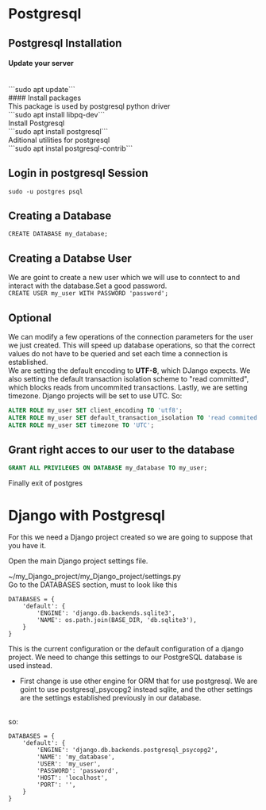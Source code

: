 # Postgresql 

## Postgresql Installation

#### Update your server
<br>
```sudo apt update```
<br>
#### Install packages
<br>
This package is used by postgresql python driver
<br>
```sudo apt install libpq-dev```
<br>
Install Postgresql
<br>
```sudo apt install postgresql```
<br>
Aditional utilities for postgresql
<br>
```sudo apt instal postgresql-contrib```

## Login in postgresql Session

```sudo -u postgres psql```

## Creating a Database 


```CREATE DATABASE my_database;```

## Creating a Databse User
We are goint to create a new user which we will use to conntect to and interact with the database.Set a good password.
<br>
```CREATE USER my_user WITH PASSWORD 'password';```

## Optional 

We can modify a few operations of the connection parameters for the user we just created. This will speed up database operations, so that the correct values do not have to be queried and set each time a connection is established.
<br>
We are setting the default encoding to **UTF-8**, which DJango expects. We also setting the default transaction isolation scheme to "read committed", which blocks reads from uncommited transactions. Lastly, we are setting timezone.
Django projects will be set to use UTC. 
So:

```sql
ALTER ROLE my_user SET client_encoding TO 'utf8';
ALTER ROLE my_user SET default_transaction_isolation TO 'read commited';
ALTER ROLE my_user SET timezone TO 'UTC';
```

## Grant right acces to our user to the database 

```sql
GRANT ALL PRIVILEGES ON DATABASE my_database TO my_user;
```

Finally exit of postgres

# Django with Postgresql 

For this we need a Django project created so we are going to suppose that you have it.

Open the main Django project settings  file. 

~/my_Django_project/my_Django_project/settings.py
<br>
Go to the DATABASES section, must to look like this 
<br>
```
DATABASES = {
    'default': {
        'ENGINE': 'django.db.backends.sqlite3',
        'NAME': os.path.join(BASE_DIR, 'db.sqlite3'),
    }
}
```
This is the current configuration or the default configuration of a django project. We need to change this settings to our PostgreSQL database is used instead.

- First change  is use other engine for ORM that for use postgresql. We are goint to use postgresql_psycopg2 instead sqlite, and the other settings are the settings established previously in our 
  database.
<br>  
so:

```
DATABASES = {
    'default': {
        'ENGINE': 'django.db.backends.postgresql_psycopg2',
        'NAME': 'my_database',
        'USER': 'my_user',
        'PASSWORD': 'password',
        'HOST': 'localhost',
        'PORT': '',
    }
}
```




  






